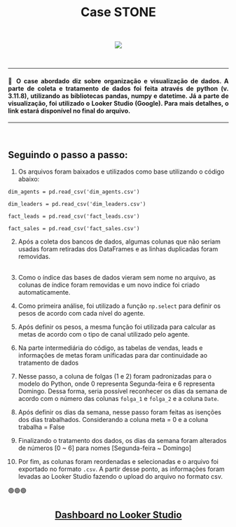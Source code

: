 <h1 align="center">Case STONE</h1><br>
<p align="center">
<img loading="lazy" src="https://img.shields.io/badge/STATUS-FINALIZADO-badge"/>
</p>
<br>

<hr></hr>

<h4 align="justify">🔹 O case abordado diz sobre organização e visualização de dados. A parte de coleta e tratamento de dados foi feita através de python (v. 3.11.8), utilizando as bibliotecas pandas, numpy e datetime. Já a parte de visualização, foi utilizado o Looker Studio (Google). Para mais detalhes, o link estará disponível no final do arquivo.
</h4>

<hr></hr><br>

<h2>Seguindo o passo a passo:</h2>

1) Os arquivos foram baixados e utilizados como base utilizando o código abaixo:
```
dim_agents = pd.read_csv('dim_agents.csv')
```
```
dim_leaders = pd.read_csv('dim_leaders.csv')
```
```
fact_leads = pd.read_csv('fact_leads.csv')
```
```
fact_sales = pd.read_csv('fact_sales.csv')
```

2) Após a coleta dos bancos de dados, algumas colunas que não seriam usadas foram retiradas dos DataFrames
e as linhas duplicadas foram removidas.<br></br>

3) Como o índice das bases de dados vieram sem nome no arquivo, as colunas de índice foram removidas e um
novo indice foi criado automaticamente.

4) Como primeira análise, foi utilizado a função ```np.select``` para definir os pesos de acordo com cada nível do agente.

5) Após definir os pesos, a mesma função foi utilizada para calcular as metas de acordo com o tipo de canal utilizado pelo agente.

6) Na parte intermediária do código, as tabelas de vendas, leads e informações de metas foram unificadas para dar continuidade ao tratamento de dados

7) Nesse passo, a coluna de folgas (1 e 2) foram padronizadas para o modelo do Python, onde 0 representa Segunda-feira e 6 representa Domingo.
Dessa forma, seria possível reconhecer os dias da semana de acordo com o número das colunas ```folga_1``` e ```folga_2``` e a coluna ```Date```.

8) Após definir os dias da semana, nesse passo foram feitas as isenções dos dias trabalhados. Considerando a coluna meta = 0 e a coluna trabalha = False

9) Finalizando o tratamento dos dados, os dias da semana foram alterados de números [0 ~ 6] para nomes [Segunda-feira ~ Domingo]

10) Por fim, as colunas foram reordenadas e selecionadas e o arquivo foi exportado no formato ```.csv```. A partir desse ponto,
as informações foram levadas ao Looker Studio fazendo o upload do arquivo no formato csv.

🟢🟢🟢<h2 align="center">[Dashboard no Looker Studio](https://lookerstudio.google.com/u/0/reporting/b028e423-55ea-4cb3-ac9d-f23a5f9b46d5/page/0oUsD/edit)</h2>
<br></br>
